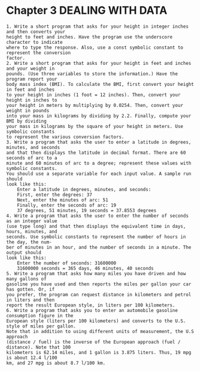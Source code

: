 # Chapter 3 DEALING WITH DATA	
	
	1. Write a short program that asks for your height in integer inches and then converts your
	height to feet and inches. Have the program use the underscore character to indicate
	where to type the response. Also, use a const symbolic constant to represent the conversion
	factor.
	2. Write a short program that asks for your height in feet and inches and your weight in
	pounds. (Use three variables to store the information.) Have the program report your
	body mass index (BMI). To calculate the BMI, first convert your height in feet and inches
	to your height in inches (1 foot = 12 inches). Then, convert your height in inches to
	your height in meters by multiplying by 0.0254. Then, convert your weight in pounds
	into your mass in kilograms by dividing by 2.2. Finally, compute your BMI by dividing
	your mass in kilograms by the square of your height in meters. Use symbolic constants
	to represent the various conversion factors.
	3. Write a program that asks the user to enter a latitude in degrees, minutes, and seconds
	and that then displays the latitude in decimal format. There are 60 seconds of arc to a
	minute and 60 minutes of arc to a degree; represent these values with symbolic constants.
	You should use a separate variable for each input value. A sample run should
	look like this:
		Enter a latitude in degrees, minutes, and seconds:
		First, enter the degrees: 37
		Next, enter the minutes of arc: 51
		Finally, enter the seconds of arc: 19
		37 degrees, 51 minutes, 19 seconds = 37.8553 degrees
	4. Write a program that asks the user to enter the number of seconds as an integer value
	(use type long) and that then displays the equivalent time in days, hours, minutes, and
	seconds. Use symbolic constants to represent the number of hours in the day, the num-
	ber of minutes in an hour, and the number of seconds in a minute. The output should
	look like this:
		Enter the number of seconds: 31600000
		31600000 seconds = 365 days, 46 minutes, 40 seconds
	5. Write a program that asks how many miles you have driven and how many gallons of
	gasoline you have used and then reports the miles per gallon your car has gotten. Or, if
	you prefer, the program can request distance in kilometers and petrol in liters and then
	report the result European style, in liters per 100 kilometers.
	6. Write a program that asks you to enter an automobile gasoline consumption figure in the
	European style (liters per 100 kilometers) and converts to the U.S. style of miles per gallon.
	Note that in addition to using different units of measurement, the U.S approach
	(distance / fuel) is the inverse of the European approach (fuel / distance). Note that 100
	kilometers is 62.14 miles, and 1 gallon is 3.875 liters. Thus, 19 mpg is about 12.4 l/100
	km, and 27 mpg is about 8.7 l/100 km.

